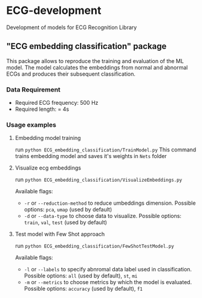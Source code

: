 # ECG-development
Development of models for ECG Recognition Library

## "ECG embedding classification" package
This package allows to reproduce the training and evaluation of the ML model. The model calculates the embeddings from normal and abnormal ECGs and produces their subsequent classification.
### Data Requirement
 - Required ECG frequency: 500 Hz
 - Required length: = 4s
### Usage examples
1. Embedding model training

    run ```python ECG_embedding_classification/TrainModel.py```
    This command trains embedding model and saves it's weights in ```Nets``` folder
2. Visualize ecg embeddings

    run ```python ECG_embedding_classification/VisualizeEmbeddings.py```
    
    Available flags:
    - ```-r``` or ```--reduction-method``` to reduce umbeddings dimension. Possible options: ```pca```, ```umap``` (used by default)
    - ```-d``` or ```--data-type``` to choose data to visualize. Possible options: ```train```, ```val```, ```test``` (used by default)
3. Test model with Few Shot approach

    run ```python ECG_embedding_classification/FewShotTestModel.py```

    Available flags:
    - ```-l``` or ```--labels``` to specify abnromal data label used in classification. Possible options: ```all``` (used by default), ```st```, ```mi```
    - ```-m``` or ```--metrics``` to choose metrics by which the model is evaluated. Possible options: ```accuracy``` (used by default), ```f1```